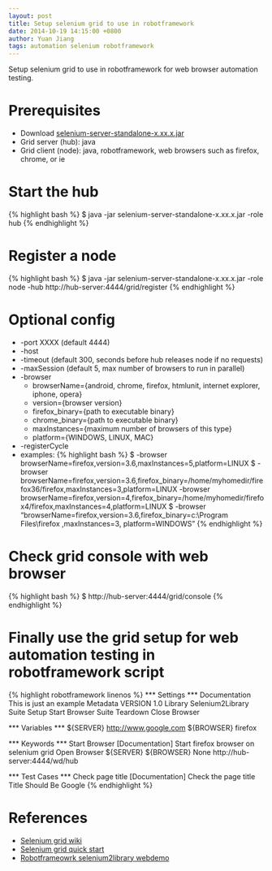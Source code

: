 ```yaml
---
layout: post
title: Setup selenium grid to use in robotframework
date: 2014-10-19 14:15:00 +0800
author: Yuan Jiang
tags: automation selenium robotframework
---
```


Setup selenium grid to use in robotframework for web browser automation testing.

# Prerequisites
 - Download [selenium-server-standalone-x.xx.x.jar](https://selenium-release.storage.googleapis.com/index.html)
 - Grid server (hub): java
 - Grid client (node): java, robotframework, web browsers such as firefox, chrome, or ie

# Start the hub
{% highlight bash %}
$ java -jar selenium-server-standalone-x.xx.x.jar -role hub
{% endhighlight %}

# Register a node
{% highlight bash %}
$ java -jar selenium-server-standalone-x.xx.x.jar -role node  -hub http://hub-server:4444/grid/register
{% endhighlight %}

# Optional config
 - -port XXXX (default 4444)
 - -host
 - -timeout (default 300, seconds before hub releases node if no requests)
 - -maxSession (default 5, max number of browsers to run in parallel)
 - -browser
   - browserName={android, chrome, firefox, htmlunit, internet explorer, iphone, opera}
   - version={browser version}
   - firefox_binary={path to executable binary}
   - chrome_binary={path to executable binary}
   - maxInstances={maximum number of browsers of this type}
   - platform={WINDOWS, LINUX, MAC}
 - -registerCycle
 - examples:
{% highlight bash %}
$ -browser browserName=firefox,version=3.6,maxInstances=5,platform=LINUX
$ -browser browserName=firefox,version=3.6,firefox_binary=/home/myhomedir/firefox36/firefox,maxInstances=3,platform=LINUX -browser browserName=firefox,version=4,firefox_binary=/home/myhomedir/firefox4/firefox,maxInstances=4,platform=LINUX
$ -browser “browserName=firefox,version=3.6,firefox_binary=c:\Program Files\firefox ,maxInstances=3, platform=WINDOWS”
{% endhighlight %}


# Check grid console with web browser
{% highlight bash %}
$ http://hub-server:4444/grid/console
{% endhighlight %}

# Finally use the grid setup for web automation testing in robotframework script
{% highlight robotframework linenos %}
*** Settings ***
Documentation               This is just an example
Metadata                    VERSION     1.0
Library                     Selenium2Library
Suite Setup                 Start Browser
Suite Teardown              Close Browser

*** Variables ***
${SERVER}                   http://www.google.com
${BROWSER}                  firefox

*** Keywords ***
Start Browser
    [Documentation]         Start firefox browser on selenium grid
    Open Browser            ${SERVER}   ${BROWSER}   None  http://hub-server:4444/wd/hub

*** Test Cases ***
Check page title
    [Documentation]         Check the page title
    Title Should Be         Google
{% endhighlight %}

# References
 - [Selenium grid wiki](https://github.com/SeleniumHQ/selenium/wiki/Grid2)
 - [Selenium grid quick start](http://www.seleniumhq.org/docs/07_selenium_grid.jsp#quick-start)
 - [Robotframeowrk selenium2library webdemo](https://bitbucket.org/robotframework/webdemo/wiki/Home)
